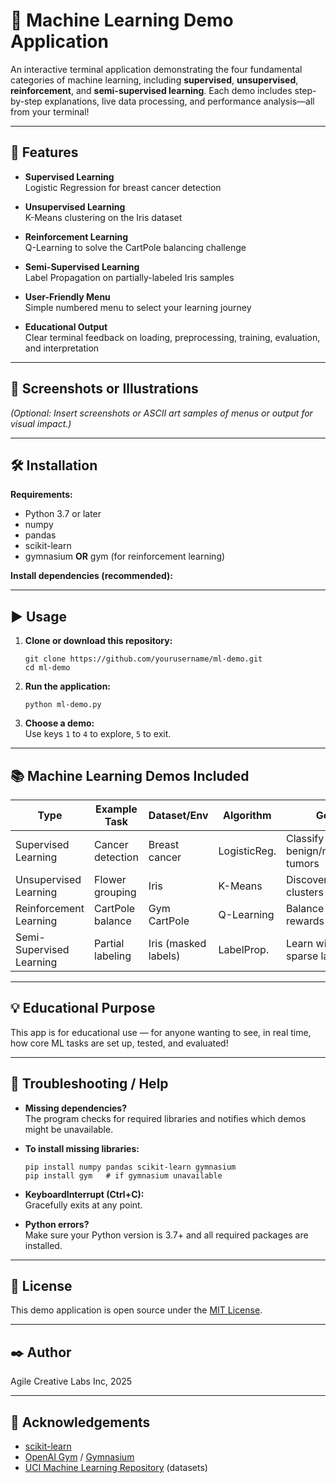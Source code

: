 # 🧠 Machine Learning Demo Application

An interactive terminal application demonstrating the four fundamental categories of machine learning, including **supervised**, **unsupervised**, **reinforcement**, and **semi-supervised learning**. Each demo includes step-by-step explanations, live data processing, and performance analysis—all from your terminal!

---

## 🚀 Features

- **Supervised Learning**  
  Logistic Regression for breast cancer detection

- **Unsupervised Learning**  
  K-Means clustering on the Iris dataset

- **Reinforcement Learning**  
  Q-Learning to solve the CartPole balancing challenge

- **Semi-Supervised Learning**  
  Label Propagation on partially-labeled Iris samples

- **User-Friendly Menu**  
  Simple numbered menu to select your learning journey

- **Educational Output**  
  Clear terminal feedback on loading, preprocessing, training, evaluation, and interpretation

---

## 📸 Screenshots or Illustrations

*(Optional: Insert screenshots or ASCII art samples of menus or output for visual impact.)*

---

## 🛠️ Installation

**Requirements:**
- Python 3.7 or later
- numpy
- pandas
- scikit-learn
- gymnasium **OR** gym (for reinforcement learning)

**Install dependencies (recommended):**


---

## ▶️ Usage

1. **Clone or download this repository:**
    ```
    git clone https://github.com/yourusername/ml-demo.git
    cd ml-demo
    ```

2. **Run the application:**
    ```
    python ml-demo.py
    ```

3. **Choose a demo:**  
   Use keys `1` to `4` to explore, `5` to exit.

---

## 📚 Machine Learning Demos Included

| Type                     | Example Task       | Dataset/Env         | Algorithm      | Goal                                    |
|--------------------------|-------------------|---------------------|---------------|-----------------------------------------|
| Supervised Learning      | Cancer detection  | Breast cancer       | LogisticReg.  | Classify benign/malignant tumors        |
| Unsupervised Learning    | Flower grouping   | Iris                | K-Means       | Discover natural clusters               |
| Reinforcement Learning   | CartPole balance  | Gym CartPole        | Q-Learning    | Balance pole via rewards                |
| Semi-Supervised Learning | Partial labeling  | Iris (masked labels)| LabelProp.    | Learn with sparse labels                |

---

## 💡 Educational Purpose

This app is for educational use — for anyone wanting to see, in real time, how core ML tasks are set up, tested, and evaluated!

---

## 🛟 Troubleshooting / Help

- **Missing dependencies?**  
  The program checks for required libraries and notifies which demos might be unavailable.

- **To install missing libraries:**
    ```
    pip install numpy pandas scikit-learn gymnasium
    pip install gym   # if gymnasium unavailable
    ```

- **KeyboardInterrupt (Ctrl+C):**  
   Gracefully exits at any point.

- **Python errors?**  
   Make sure your Python version is 3.7+ and all required packages are installed.

---

## 📝 License

This demo application is open source under the [MIT License](LICENSE).

---

## ✒️ Author

Agile Creative Labs Inc, 2025

---

## 🙏 Acknowledgements

- [scikit-learn](https://scikit-learn.org/)
- [OpenAI Gym](https://www.gymlibrary.dev/) / [Gymnasium](https://gymnasium.farama.org/)
- [UCI Machine Learning Repository](https://archive.ics.uci.edu/) (datasets)



